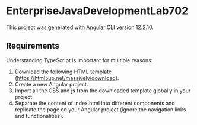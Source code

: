 # EnterpriseJavaDevelopmentLab702

This project was generated with [Angular CLI](https://github.com/angular/angular-cli) version 12.2.10.

## Requirements

Understanding TypeScript is important for multiple reasons:

1. Download the following HTML template (https://html5up.net/massively/download).
2. Create a new Angular project.
3. Import all the CSS and js from the downloaded template globally in your project.
4. Separate the content of index.html into different components and replicate the page on your Angular project (ignore the navigation links and functionalities).